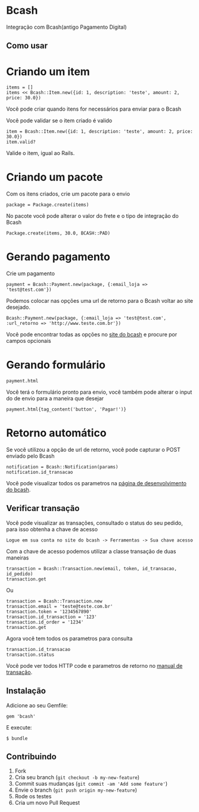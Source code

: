 # Bcash

Integração com Bcash(antigo Pagamento Digital)

## Como usar

# Criando um item

	items = [] 
	items << Bcash::Item.new({id: 1, description: 'teste', amount: 2, price: 30.0})

Você pode criar quando itens for necessários para enviar para o Bcash

Você pode validar se o item criado é valido

	item = Bcash::Item.new({id: 1, description: 'teste', amount: 2, price: 30.0})
	item.valid?

Valide o item, igual ao Rails.

# Criando um pacote

Com os itens criados, crie um pacote para o envio

	package = Package.create(items)

No pacote você pode alterar o valor do frete e o tipo de integração do Bcash
	
	Package.create(items, 30.0, BCASH::PAD)

# Gerando pagamento

Crie um pagamento

	payment = Bcash::Payment.new(package, {:email_loja => 'test@test.com'}) 

Podemos colocar nas opções uma url de retorno para o Bcash voltar ao site desejado.

	Bcash::Payment.new(package, {:email_loja => 'test@test.com', :url_retorno => 'http://www.teste.com.br'})

Você pode encontrar todas as opções no [site do bcash](https://www.bcash.com.br/desenvolvedores/integracao-loja-online.html) e procure por campos opcionais

# Gerando formulário

	payment.html

Você terá o formulário pronto para envio, você também pode alterar o input do de envio para a maneira que desejar

	payment.html{tag_content('button', 'Pagar!')}

# Retorno automático

Se você utilizou a opção de url de retorno, você pode capturar o POST enviado pelo Bcash

	notification = Bcash::Notification(params)
	notification.id_transacao

Você pode visualizar todos os parametros na [página de desenvolvimento do bcash](https://www.bcash.com.br/desenvolvedores/integracao-retorno-automatico-loja-online.html).

## Verificar transação

Você pode visualizar as transações, consultado o status do seu pedido, para isso obtenha a chave de acesso

	Logue em sua conta no site do bcash -> Ferramentas -> Sua chave acesso

Com a chave de acesso podemos utilizar a classe transação de duas maneiras

	transaction = Bcash::Transaction.new(email, token, id_transacao, id_pedido)
	transaction.get

Ou

	transaction = Bcash::Transaction.new
	transaction.email = 'teste@teste.com.br'
	transaction.token = '1234567890'
	transaction.id_transaction = '123'
	transaction.id_order = '1234'
	transaction.get

Agora você tem todos os parametros para consulta

	transaction.id_transacao
	transaction.status

Você pode ver todos HTTP code e parametros de retorno no [manual de transação](https://www.bcash.com.br/site/manual/Bcash_Manual_Integracao_Consultar_Dados_Transacao.pdf).

## Instalação

Adicione ao seu Gemfile:

    gem 'bcash'

E execute:

    $ bundle

## Contribuindo

1. Fork 
2. Cria seu branch (`git checkout -b my-new-feature`)
3. Commit suas mudanças (`git commit -am 'Add some feature'`)
4. Envie o branch (`git push origin my-new-feature`)
5. Rode os testes
6. Cria um novo Pull Request
